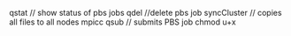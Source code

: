 qstat // show status of pbs jobs
qdel //delete pbs job
syncCluster  // copies all files to all nodes 
mpicc
qsub // submits PBS job
chmod u+x
